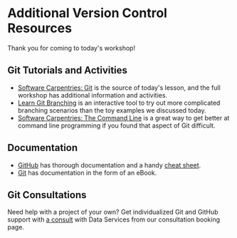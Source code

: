 # Additional Version Control Resources
Thank you for coming to today's workshop! 

## Git Tutorials and Activities
- [Software Carpentries: Git](https://swcarpentry.github.io/git-novice/aio.html) is the source of today's lesson, and the full workshop has additional information and activities.
- [Learn Git Branching](https://learngitbranching.js.org/?locale=en_US) is an interactive tool to try out more complicated branching scenarios than the toy examples we discussed today.
- [Software Carpentries: The Command Line](https://swcarpentry.github.io/shell-novice/aio.html) is a great way to get better at command line programming if you found that aspect of Git difficult. 

## Documentation
- [GitHub](https://docs.github.com/en) has thorough documentation and a handy [cheat sheet](https://training.github.com/downloads/github-git-cheat-sheet.pdf).
- [Git](https://git-scm.com/book/en/v2) has documentation in the form of an eBook.

## Git Consultations
Need help with a project of your own? Get individualized Git and GitHub support with [a consult](https://uoregon.libcal.com/appointments/data_services) with Data Services from our consultation booking page.
